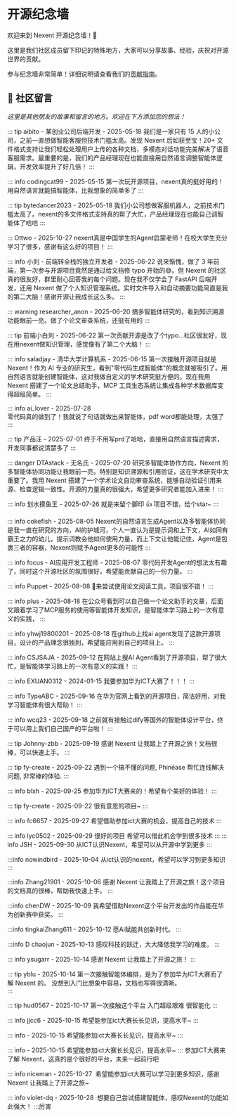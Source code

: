 # 开源纪念墙

欢迎来到 Nexent 开源纪念墙！🎉

这里是我们社区成员留下印记的特殊地方，大家可以分享故事、经验，庆祝对开源世界的贡献。

参与纪念墙非常简单！详细说明请查看我们的[贡献指南](./contributing#🌟-开源纪念墙快速贡献)。

## 🌟 社区留言

*这里是其他朋友的故事和留言的地方。欢迎在下方添加您的想法！*

<!-- 
👇 请在此行下方使用上面显示的提示框格式添加您的消息。
每条消息应包含您的姓名/昵称和日期。
请保持消息的礼貌和尊重，符合我们的行为准则。
-->

::: tip aibito - 某创业公司后端开发 - 2025-05-18
我们是一家只有 15 人的小公司，之前一直想做智能客服但技术门槛太高。发现 Nexent 后如获至宝！20+ 文件格式支持让我们轻松处理用户上传的各种文档，多模态对话功能完美解决了语音客服需求。最重要的是，我们的产品经理现在也能直接用自然语言调整智能体逻辑，开发效率提升了好几倍！
:::

::: info codingcat99 - 2025-05-15
第一次玩开源项目，nexent真的挺好用的！用自然语言就能搞智能体，比我想象的简单多了
:::

::: tip bytedancer2023 - 2025-05-18
我们小公司想做客服机器人，之前技术门槛太高了。nexent的多文件格式支持真的帮了大忙，产品经理现在也能自己调智能体了哈哈
:::

::: Ottwo - 2025-10-27
nexent真是中国学生的Agent启蒙老师！在校大学生充分学习了很多，感谢有这么好的项目！
:::

::: info 小刘 - 前端转全栈的独立开发者 - 2025-06-22
说来惭愧，做了 3 年前端，第一次参与开源项目竟然是通过给文档修 typo 开始的😅。但 Nexent 的社区真的很友好，群里耐心回答我的每个问题。现在我不仅学会了 FastAPI 后端开发，还用 Nexent 做了个人知识管理系统。实时文件导入和自动摘要功能简直是我的第二大脑！感谢开源让我成长这么多。
:::

::: warning researcher_anon - 2025-06-20
搞多智能体研究的，看到知识溯源功能眼前一亮。做了个论文审查系统，还挺有用的
:::

::: tip 前端小白刘 - 2025-06-22
第一次贡献开源是改了个typo...社区很友好，现在用nexent做知识管理，感觉像有了第二个大脑！
:::

::: info saladjay - 清华大学计算机系 - 2025-06-15
第一次接触开源项目就是 Nexent！作为 AI 专业的研究生，看到"零代码生成智能体"的概念就被吸引了。用自然语言就能创建智能体，这对我做自定义的学术研究挺方便的。现在我用 Nexent 搭建了一个论文总结助手，MCP 工具生态系统让集成各种学术数据库变得超级简单。
:::

::: info ai_lover - 2025-07-28  
零代码真的做到了！我就说了句话就做出来智能体，pdf word都能处理，太强了
:::

::: tip 产品汪 - 2025-07-01
终于不用写prd了哈哈，直接用自然语言描述需求，开发同事都说清楚多了
:::

::: danger DTAstack - 无名氏 - 2025-07-20
研究多智能体协作方向，Nexent 的多智能体协同功能让我眼前一亮。特别是知识溯源和引用验证，这在学术研究中太重要了。我用 Nexent 搭建了一个学术论文自动审查系统，能够自动验证引用来源、检查逻辑一致性。开源的力量真的很强大，希望更多研究者能加入进来！
:::

::: info 划水摸鱼王 - 2025-07-26
就是来留个脚印 👍 项目不错，给个star~
:::

::: info cokefish - 2025-08-05
Nexent的自然语言生成Agent以及多智能体协同是我一直在研究的方向，AI的护城河，个人一直认为是提示词和上下文，AI如同有霸王之力的幼儿，提示词教会他如何使用力量，而上下文让他能记住，Agent是包裹三者的容器，Nexent则赋予Agent更多的可能性
:::

::: info focus - AI应用开发工程师 - 2025-08-07
零代码开发Agent的想法太有趣了，同时这个开源社区的氛围很好，希望能贡献自己的一份力量。
:::

::: info Puppet - 2025-08-08
🌟来尝试使用论文阅读工具，项目很不错！
:::

::: info plus - 2025-08-18
在公众号看到可以自己做一个论文助手的文章，后面又跟着学习了MCP服务的使用等智能体开发知识，是智能体学习路上的一次有意义的实践，
:::

::: info  yhwj19800201 - 2025-08-18
在github上找ai agent发现了这款开源项目，设计的产品理念很独到，希望能应用到自己的项目上。
:::

::: info CSJSAJA - 2025-09-12
在网站上搜AI Agent看到了开源项目，帮了很大忙，是智能体学习路上的一次有意义的实践！
:::

::: info EXUAN0312 - 2024-01-15
我要参加华为ICT大赛了！！！
:::

::: info TypeABC - 2025-09-16
在华为官网上看到的开源项目，简洁好用，对我学习智能体有很大帮助！
:::

::: info wcq23 - 2025-09-18
之前就有接触过dify等国外的智能体设计平台，终于可以用上我们自己国产的平台啦！
:::

::: tip Johnny-zbb - 2025-09-19
感谢 Nexent 让我踏上了开源之旅！文档很棒，可以快速上手。
:::

::: tip fy-create - 2025-09-22
遇到一个搞不懂的问题, Phinéase 帮忙连线解决问题, 非常棒的体验.
:::

::: info blxh - 2025-09-25
参加华为ICT大赛来的！希望有个美好的体验！
:::

::: tip fy-create - 2025-09-22
很有意思的项目~
:::

::: info fc6657 - 2025-09-27
希望借助参加ict大赛的机会，提高自己的技术
:::

::: info lyc0502 - 2025-09-29
很好的项目 希望可以借此机会学到很多技术
:::
::: info JSH - 2025-09-30
从ICT认识Nexent，希望可以从开源中学到更多
:::

:::info nowindbird - 2025-10-04
从ict认识的nexent，希望可以学习到更多知识
:::

:::info Zhang21901 - 2025-10-06
感谢 Nexent 让我踏上了开源之旅！这个项目的文档真的很棒，帮助我快速上手。
:::

:::info chenDW - 2025-10-09
我希望借助Nexent这个平台开发出的作品能在华为创新赛中获奖。
:::

:::info tingkaiZhang611 - 2025-10-12
愿Ai赋能共创新时代。
:::

:::info D chaojun - 2025-10-13
感叹科技的跃迁，大大降低我学习的难度。
:::

::: info ysugarr - 2025-10-14
感谢 Nexent 让我踏上了开源之旅！
:::

::: tip yblu - 2025-10-14
第一次接触智能体编排，是为了参加华为ICT大赛而了解 Nexent 的。  没想到入门比想象中容易，文档也写得很清晰。  
:::

::: tip hud0567 - 2025-10-17
第一次接触这个平台 入门超级艰难 很智能化
:::

::: info jjcc6 - 2025-10-15
希望能参加ict大赛长长见识，提高水平~
:::

::: info  - 2025-10-15
希望能参加ict大赛长长见识，提高水平~
:::

::: info  - 2025-10-15
希望能参加ict大赛长长见识，提高水平~
:::
参加ICT大赛来了解 Nexent，这真的是个很好的平台，未来一起前行吧

::: info niceman - 2025-10-27 
希望能参加ict大赛可以学习到更多知识，感谢 Nexent 让我踏上了开源之旅~

::: info violet-dq - 2025-10-28 
想要自己尝试搭建智能体，感叹Nexent的功能如此强大！
:::厉害
